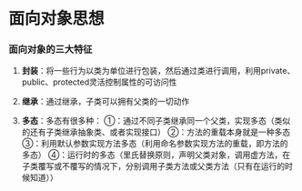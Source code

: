 # 面向对象思想

### 面向对象的三大特征
1. **封装**：将一些行为以类为单位进行包装，然后通过类进行调用，利用private、public、protected灵活控制属性的可访问性

2. **继承**：通过继承，子类可以拥有父类的一切动作

3. **多态**：多态有很多种：
①：通过不同子类继承同一个父类，实现多态（类似的还有子类继承抽象类、或者实现接口）
②：方法的重载本身就是一种多态
③：利用默认参数实现方法多态（利用命名参数实现方法的重载，即方法的多态）
④：运行时的多态（里氏替换原则，声明父类对象，调用虚方法，在子类覆写或不覆写的情况下，分别调用子类方法或父类方法（只有在运行的时候知道））
